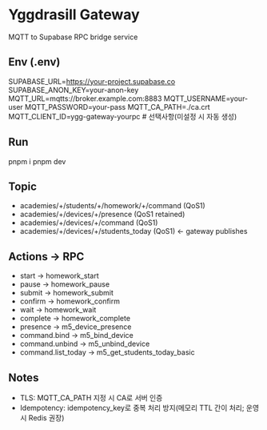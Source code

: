 # Yggdrasill Gateway

MQTT to Supabase RPC bridge service

## Env (.env)

SUPABASE_URL=https://your-project.supabase.co
SUPABASE_ANON_KEY=your-anon-key
MQTT_URL=mqtts://broker.example.com:8883
MQTT_USERNAME=your-user
MQTT_PASSWORD=your-pass
MQTT_CA_PATH=./ca.crt
MQTT_CLIENT_ID=ygg-gateway-yourpc  # 선택사항(미설정 시 자동 생성)

## Run

pnpm i
pnpm dev

## Topic

- academies/+/students/+/homework/+/command (QoS1)
- academies/+/devices/+/presence (QoS1 retained)
- academies/+/devices/+/command (QoS1)
- academies/+/devices/+/students_today (QoS1) ← gateway publishes

## Actions → RPC

- start → homework_start
- pause → homework_pause
- submit → homework_submit
- confirm → homework_confirm
- wait → homework_wait
- complete → homework_complete
- presence → m5_device_presence
- command.bind → m5_bind_device
- command.unbind → m5_unbind_device
- command.list_today → m5_get_students_today_basic

## Notes
- TLS: MQTT_CA_PATH 지정 시 CA로 서버 인증
- Idempotency: idempotency_key로 중복 처리 방지(메모리 TTL 간이 처리; 운영 시 Redis 권장)
